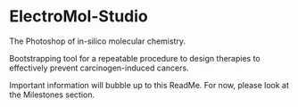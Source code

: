 ElectroMol-Studio
=================

The Photoshop of in-silico molecular chemistry.

Bootstrapping tool for a repeatable procedure to design therapies to effectively prevent carcinogen-induced cancers.

Important information will bubble up to this ReadMe. For now, please look at the Milestones section.
